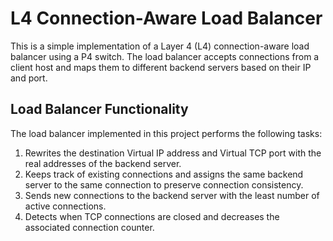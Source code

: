 # L4 Connection-Aware Load Balancer
This is a simple implementation of a Layer 4 (L4) connection-aware load balancer using a P4 switch. The load balancer accepts connections from a client host and maps them to different backend servers based on their IP and port.

## Load Balancer Functionality
The load balancer implemented in this project performs the following tasks:
1. Rewrites the destination Virtual IP address and Virtual TCP port with the real addresses of the backend server.
2. Keeps track of existing connections and assigns the same backend server to the same connection to preserve connection consistency.
3. Sends new connections to the backend server with the least number of active connections.
4. Detects when TCP connections are closed and decreases the associated connection counter.
